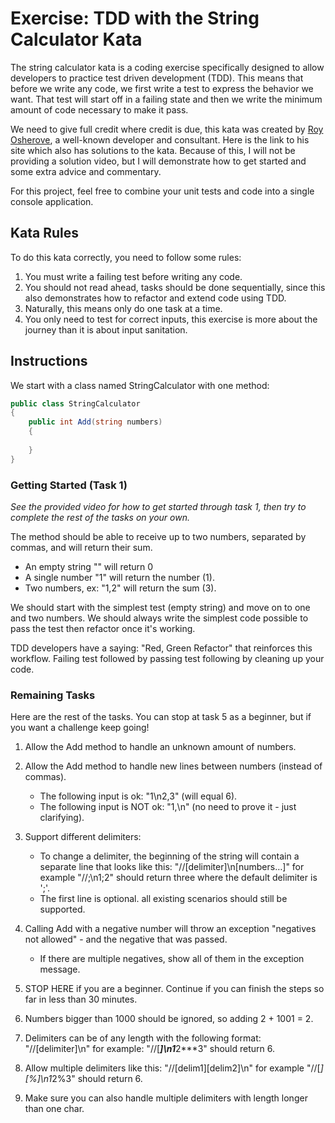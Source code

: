 # Exercise: TDD with the String Calculator Kata

The string calculator kata is a coding exercise specifically designed to allow developers to practice test driven development (TDD). This means that before we write any code, we first write a test to express the behavior we want. That test will start off in a failing state and then we write the minimum amount of code necessary to make it pass.

We need to give full credit where credit is due, this kata was created by [Roy Osherove](https://osherove.com/tdd-kata-1), a well-known developer and consultant. Here is the link to his site which also has solutions to the kata. Because of this, I will not be providing a solution video, but I will demonstrate how to get started and some extra advice and commentary.

For this project, feel free to combine your unit tests and code into a single console application.

## Kata Rules

To do this kata correctly, you need to follow some rules:

1. You must write a failing test before writing any code.
2. You should not read ahead, tasks should be done sequentially, since this also demonstrates how to refactor and extend code using TDD.
3. Naturally, this means only do one task at a time.
4. You only need to test for correct inputs, this exercise is more about the journey than it is about input sanitation.

## Instructions

We start with a class named StringCalculator with one method:

```c#
public class StringCalculator
{
    public int Add(string numbers)
    {
        
    }
}
```

### Getting Started (Task 1)

*See the provided video for how to get started through task 1, then try to complete the rest of the tasks on your own.*

The method should be able to receive up to two numbers, separated by commas, and will return their sum.

- An empty string "" will return 0
- A single number "1" will return the number (1).
- Two numbers, ex: "1,2" will return the sum (3).

We should start with the simplest test (empty string) and move on to one and two numbers. We should always write the simplest code possible to pass the test then refactor once it's working.

TDD developers have a saying: "Red, Green Refactor" that reinforces this workflow. Failing test followed by passing test following by cleaning up your code.

### Remaining Tasks

Here are the rest of the tasks. You can stop at task 5 as a beginner, but if you want a challenge keep going!

1. Allow the Add method to handle an unknown amount of numbers.

2. Allow the Add method to handle new lines between numbers (instead of commas).
   - The following input is ok: "1\\n2,3" (will equal 6).
   - The following input is NOT ok: "1,\\n" (no need to prove it - just clarifying).

3. Support different delimiters:
   - To change a delimiter, the beginning of the string will contain a separate line that looks like this: "//[delimiter]\\n[numbers…]" for example "//;\\n1;2" should return three where the default delimiter is ';'.
   - The first line is optional. all existing scenarios should still be supported.

4. Calling Add with a negative number will throw an exception "negatives not allowed" - and the negative that was passed.
   - If there are multiple negatives, show all of them in the exception message.

5. STOP HERE if you are a beginner. Continue if you can finish the steps so far in less than 30 minutes.

6. Numbers bigger than 1000 should be ignored, so adding 2 + 1001 = 2.

7. Delimiters can be of any length with the following format: "//[delimiter]\\n" for example: "//[***]\\n1***2***3" should return 6.

8. Allow multiple delimiters like this: "//[delim1]\[delim2]\\n" for example "//[*]\[%]\\n1*2%3" should return 6.

9. Make sure you can also handle multiple delimiters with length longer than one char.